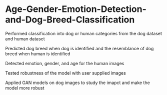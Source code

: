 # Age-Gender-Emotion-Detection-and-Dog-Breed-Classification
Performed classification into dog or human categories from the dog dataset and human dataset

Predicted dog breed when dog is identified and the resemblance of dog breed when human is identified

Detected emotion, gender, and age for the human images 

Tested robustness of the model with user supplied images

Applied GAN models on dog images to study the imapct and make the model more robust

